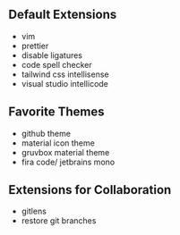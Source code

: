 ## Default Extensions

- vim
- prettier
- disable ligatures
- code spell checker
- tailwind css intellisense
- visual studio intellicode

## Favorite Themes

- github theme
- material icon theme
- gruvbox material theme
- fira code/ jetbrains mono

## Extensions for Collaboration

- gitlens
- restore git branches

